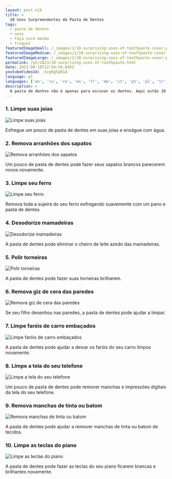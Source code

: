 ```yaml
---
layout: post.njk
title: >
  10 Usos Surpreendentes da Pasta de Dentes
tags:
  - pasta de dentes
  - usos
  - faça você mesmo
  - truques
featuredImageSmall: /_images/1/10-surprising-uses-of-toothpaste-cover-pt-small.webp
featuredImageMedium: /_images/1/10-surprising-uses-of-toothpaste-cover-pt-medium.webp
featuredImageLarge: /_images/1/10-surprising-uses-of-toothpaste-cover-pt-large.webp
permalink: /pt/2023/10-surprising-uses-of-toothpaste.html
date: 2023-08-18T12:54:54.645Z
youtubeVideoId: _kzyKg5pR1A
language: pt
languages: ['en', 'ru', 'ro', 'es', 'fr', 'de', 'it', 'pt', 'pl', 'tr']
description: >
  A pasta de dentes não é apenas para escovar os dentes. Aqui estão 10 usos surpreendentes da pasta de dentes que você provavelmente não sabia.
---
```


### 1. Limpe suas joias

![Limpe suas joias](/_images/9/967f07cd2c62dd19986e4ecde19c93a7-medium.webp)

Esfregue um pouco de pasta de dentes em suas joias e enxágue com água.

### 2. Remova arranhões dos sapatos

![Remova arranhões dos sapatos](/_images/9/94c351cfbdb0aeb0299090344bee7f1d-medium.webp)

Um pouco de pasta de dentes pode fazer seus sapatos brancos parecerem novos novamente.

### 3. Limpe seu ferro

![Limpe seu ferro](/_images/3/38c3d0588b67b7a4792da889dae43c47-medium.webp)

Remova toda a sujeira do seu ferro esfregando suavemente com um pano e pasta de dentes.

### 4. Desodorize mamadeiras

![Desodorize mamadeiras](/_images/e/e7e3d4b5a3aabe5bb1ea3a242bf78f85-medium.webp)

A pasta de dentes pode eliminar o cheiro de leite azedo das mamadeiras.

### 5. Polir torneiras

![Polir torneiras](/_images/5/589e12351d23a0ef93d5d3f21bb6391a-medium.webp)

A pasta de dentes pode fazer suas torneiras brilharem.

### 6. Remova giz de cera das paredes

![Remova giz de cera das paredes](/_images/f/fa911fa509af0267ffabaee0c00ef5f5-medium.webp)

Se seu filho desenhou nas paredes, a pasta de dentes pode ajudar a limpar.

### 7. Limpe faróis de carro embaçados

![Limpe faróis de carro embaçados](/_images/8/83dea646dfeffb08be4daa0d3de209a6-medium.webp)

A pasta de dentes pode ajudar a deixar os faróis do seu carro limpos novamente.

### 8. Limpe a tela do seu telefone

![Limpe a tela do seu telefone](/_images/4/4642289414b6fc59531996d7d367410c-medium.webp)

Um pouco de pasta de dentes pode remover manchas e impressões digitais da tela do seu telefone.

### 9. Remova manchas de tinta ou batom

![Remova manchas de tinta ou batom](/_images/3/3d21a02e956dd493a09b32d481e0f660-medium.webp)

A pasta de dentes pode ajudar a remover manchas de tinta ou batom de tecidos.

### 10. Limpe as teclas do piano

![Limpe as teclas do piano](/_images/4/449a6a5f0c7f3fa847ea111e199e9d05-medium.webp)

A pasta de dentes pode fazer as teclas do seu piano ficarem brancas e brilhantes novamente.

